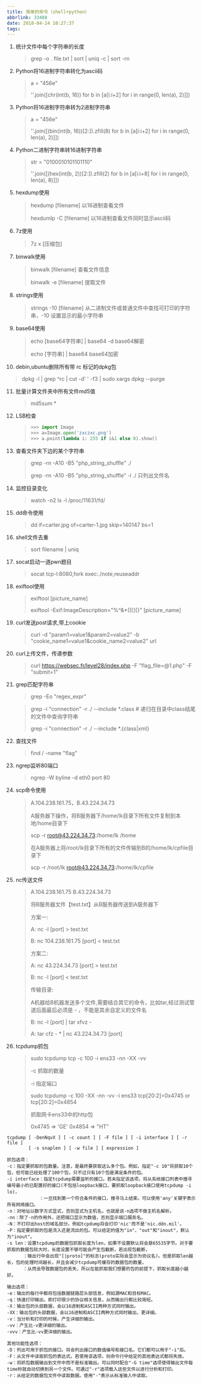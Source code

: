 ```yaml
---
title: 简单的命令（shell+python）
abbrlink: 33488
date: 2018-04-24 10:27:37
tags:
---
```


1. 统计文件中每个字符串的长度

   > grep -o . file.txt | sort | uniq -c | sort -rn

2. Python将16进制字符串转化为ascii码

   > a = "456e"
   >
   > ''.join([chr(int(b, 16)) for b in [a[i:i+2] for i in range(0, len(a), 2)]])

3. Python将16进制字符串转为2进制字符串

   > a = "456e"
   >
   > ''.join([(bin(int(b, 16))[2:]).zfill(8) for b in [a[i:i+2] for i in range(0, len(a), 2)]])

4. Python二进制字符串转16进制字符串

   > str = "0100010101101110"
   >
   > ''.join([(hex(int(b, 2))[2:]).zfill(2) for b in [a[i:i+8] for i in range(0, len(a), 8)]])

5. hexdump使用

   > hexdump [filename]  以16进制查看文件
   >
   > hexdumlp -C [filename] 以16进制查看文件同时显示ascii码

6. 7z使用

   > 7z x [压缩包]

7. binwalk使用

   > binwalk [filename] 查看文件信息
   >
   > binwalk -e [filename]  提取文件

8. strings使用

   > strings -10 [filename] 从二进制文件或普通文件中查找可打印的字符串，-10  设置显示的最小字符串

9. base64使用

   > echo [base64字符串] | base64 -d              base64解密
   >
   > echo [字符串] | base64                              base64加密

10. debin,ubuntu删除所有带 rc 标记的dpkg包

  > dpkg -l | grep ^rc | cut -d' ' -f3 | sudo xargs dpkg --purge

11. 批量计算文件夹中所有文件md5值

    > md5sum *

12. LSB检查

    > ```python
    > >>> import Image
    > >>> a=Image.open('zxczxc.png')
    > >>> a.point(lambda i: 255 if i&1 else 0).show()
    > ```

13. 查看文件夹下边的某个字符串

    > grep -rn -A10 -B5 "php_string_shuffle" ./
    >
    > grep -rn -A10 -B5 "php_string_shuffle" -l ./          只列出文件名

14. 监控目录变化

    > watch -n2 ls -l /proc/11631/fd/

15. dd命令使用

    >  dd if=carter.jpg of=carter-1.jpg skip=140147 bs=1

16. shell文件去重

    > sort filename | uniq

17. socat启动一道pwn题目

    > socat tcp-l:8080,fork exec:./note,reuseaddr

18. exiftool使用

    >exiftool [picture_name]
    >
    >exiftool -Exif:ImageDescription="%^&*()[]{}" [picture_name]

19. curl发送post请求,带上cookie

    > curl -d "param1=value1&param2=value2" -b "cookie_name1=value1&cookie_name2=value2" url 

20. curl上传文件，传递参数

    > curl https://websec.fr/level28/index.php -F "flag_file=@1.php" -F "submit=1"

21. grep匹配字符串

    > grep -Eo "regex_expr"

    >  grep -i "connection" -r ./ --include *.class         # 递归在目录中class结尾的文件中查询字符串
    >
    >  grep -i "connection" -r ./ --include *.{class|xml}

22. 查找文件

    > find / -name "flag"

23. ngrep监听80端口

    > ngrep -W byline -d eth0 port 80

24. scp命令使用

    > A.104.238.161.75，B.43.224.34.73
    >
    >
    >
    > A服务器下操作，将B服务器下/home/lk目录下所有文件复制到本地/home目录下
    >
    > scp -r root@43.224.34.73:/home/lk /home
    >
    >
    >
    > 在A服务器上将/root/lk目录下所有的文件传输到B的/home/lk/cpfile目录下
    >
    > scp -r /root/lk root@43.224.34.73:/home/lk/cpfile

25. nc传送文件

    > A.104.238.161.75     B.43.224.34.73
    >
    > 将B服务器文件【test.txt】从B服务器传送到A服务器下
    >
    > 方案一: 
    >
    > A: nc -l [port] > text.txt
    >
    > B: nc 104.238.161.75 [port] < test.txt
    >
    > 方案二:
    >
    > A: nc 43.224.34.73 [port] > test.txt
    >
    > B: nc -l [port] < test.txt
    >
    >
    >
    > 传输目录:
    >
    > A机器给B机器发送多个文件,需要结合其它的命令，比如tar,经过测试管道后面最后必须是 - ，不能是其余自定义的文件名
    >
    > B: nc -l [port] | tar xfvz -
    >
    > A: tar cfz - * | nc 43.224.34.73 [port]

26. tcpdump抓包

    > sudo tcpdump tcp -c 100 -i ens33  -nn -XX -vv
    >
    > -c    抓取的数量
    >
    > -i     指定端口
    >
    >
    >
    > sudo tcpdump -c 100 -XX -nn -vv -i ens33 tcp[20:2]=0x4745 or tcp[20:2]=0x4854
    >
    > 抓取网卡ens33中的http包
    >
    > 0x4745 => 'GE'           0x4854   => "HT"

```
tcpdump [ -DenNqvX ] [ -c count ] [ -F file ] [ -i interface ] [ -r file ]
        [ -s snaplen ] [ -w file ] [ expression ]

抓包选项：
-c：指定要抓取的包数量。注意，是最终要获取这么多个包。例如，指定"-c 10"将获取10个包，但可能已经处理了100个包，只不过只有10个包是满足条件的包。
-i interface：指定tcpdump需要监听的接口。若未指定该选项，将从系统接口列表中搜寻编号最小的已配置好的接口(不包括loopback接口，要抓取loopback接口使用tcpdump -i lo)，
            ：一旦找到第一个符合条件的接口，搜寻马上结束。可以使用'any'关键字表示所有网络接口。
-n：对地址以数字方式显式，否则显式为主机名，也就是说-n选项不做主机名解析。
-nn：除了-n的作用外，还把端口显示为数值，否则显示端口服务名。
-N：不打印出host的域名部分。例如tcpdump将会打印'nic'而不是'nic.ddn.mil'。
-P：指定要抓取的包是流入还是流出的包。可以给定的值为"in"、"out"和"inout"，默认为"inout"。
-s len：设置tcpdump的数据包抓取长度为len，如果不设置默认将会是65535字节。对于要抓取的数据包较大时，长度设置不够可能会产生包截断，若出现包截断，
      ：输出行中会出现"[|proto]"的标志(proto实际会显示为协议名)。但是抓取len越长，包的处理时间越长，并且会减少tcpdump可缓存的数据包的数量，
      ：从而会导致数据包的丢失，所以在能抓取我们想要的包的前提下，抓取长度越小越好。

输出选项：
-e：输出的每行中都将包括数据链路层头部信息，例如源MAC和目标MAC。
-q：快速打印输出。即打印很少的协议相关信息，从而输出行都比较简短。
-X：输出包的头部数据，会以16进制和ASCII两种方式同时输出。
-XX：输出包的头部数据，会以16进制和ASCII两种方式同时输出，更详细。
-v：当分析和打印的时候，产生详细的输出。
-vv：产生比-v更详细的输出。
-vvv：产生比-vv更详细的输出。

其他功能性选项：
-D：列出可用于抓包的接口。将会列出接口的数值编号和接口名，它们都可以用于"-i"后。
-F：从文件中读取抓包的表达式。若使用该选项，则命令行中给定的其他表达式都将失效。
-w：将抓包数据输出到文件中而不是标准输出。可以同时配合"-G time"选项使得输出文件每time秒就自动切换到另一个文件。可通过"-r"选项载入这些文件以进行分析和打印。
-r：从给定的数据包文件中读取数据。使用"-"表示从标准输入中读取。
```

